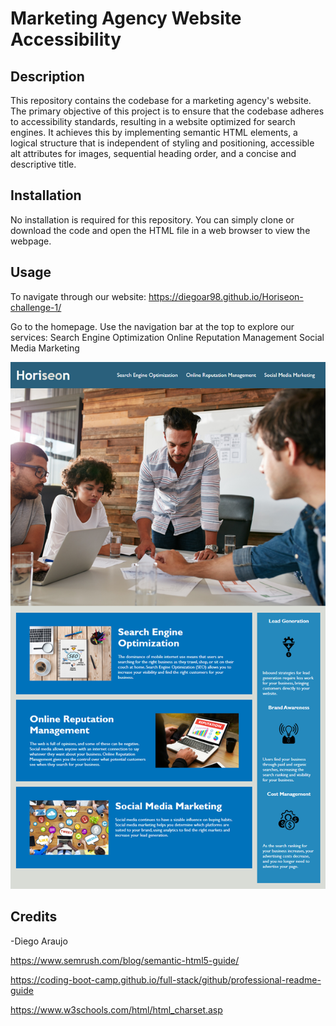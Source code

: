 # Marketing Agency Website Accessibility

## Description

This repository contains the codebase for a marketing agency's website. The primary objective of this project is to ensure that the codebase adheres to accessibility standards, resulting in a website optimized for search engines. It achieves this by implementing semantic HTML elements, a logical structure that is independent of styling and positioning, accessible alt attributes for images, sequential heading order, and a concise and descriptive title.

## Installation

No installation is required for this repository. You can simply clone or download the code and open the HTML file in a web browser to view the webpage.

## Usage

To navigate through our website: https://diegoar98.github.io/Horiseon-challenge-1/

Go to the homepage.
Use the navigation bar at the top to explore our services:
Search Engine Optimization
Online Reputation Management
Social Media Marketing

![Horiseon Digital Marketing Services: A team collaborating at a desk; visuals showcasing Search Engine Optimization, Online Reputation Management, and Social Media Marketing strategies; icons representing Lead Generation, Brand Awareness, and Cost Management.](./assets/images/horiseon%20page.png)


## Credits

-Diego Araujo

https://www.semrush.com/blog/semantic-html5-guide/

https://coding-boot-camp.github.io/full-stack/github/professional-readme-guide

https://www.w3schools.com/html/html_charset.asp